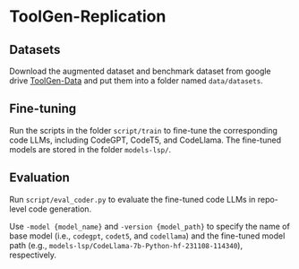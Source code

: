 # ToolGen-Replication

## Datasets
Download the augmented dataset and benchmark dataset from google drive [ToolGen-Data](https://drive.google.com/drive/folders/16ddTvkknl9eDnX1J6tDJLxc-04hEetDK?usp=drive_link) and put them into a folder named `data/datasets`.


## Fine-tuning
Run the scripts in the folder `script/train` to fine-tune the corresponding code LLMs, including CodeGPT, CodeT5, and CodeLlama. The fine-tuned models are stored in the folder `models-lsp/`.

## Evaluation
Run `script/eval_coder.py` to evaluate the fine-tuned code LLMs in repo-level code generation. 

Use `-model {model_name}` and `-version {model_path}` to specify the name of base model (i.e., `codegpt`, `codet5`, and `codellama`) and the fine-tuned model path (e.g., `models-lsp/CodeLlama-7b-Python-hf-231108-114340`), respectively.


